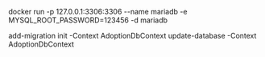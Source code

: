 ﻿docker run -p 127.0.0.1:3306:3306  --name  mariadb -e MYSQL_ROOT_PASSWORD=123456 -d mariadb

add-migration init -Context AdoptionDbContext
update-database -Context AdoptionDbContext